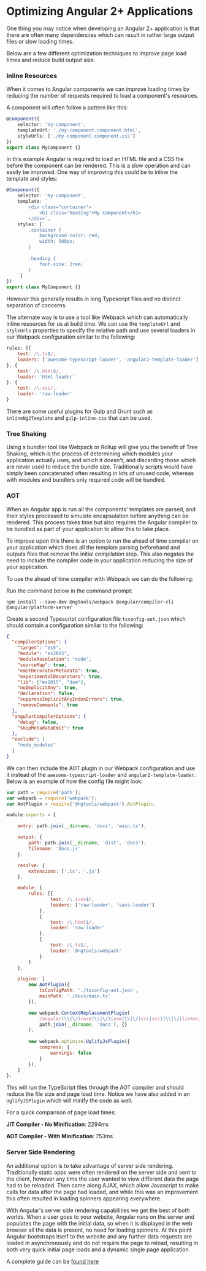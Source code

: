 # Optimizing Angular 2+ Applications

One thing you may notice when developing an Angular 2+ application is that there are often many dependencies which can result in rather large output files or slow loading times.

Below are a few different optimization techniques to improve page load times and reduce build output size.

### Inline Resources

When it comes to Angular components we can improve loading times by reducing the number of requests required to load a component's resources.

A component will often follow a pattern like this:

```typescript
@Component({
	selector: 'my-component',
    templateUrl: './my-component.component.html',    
    styleUrls: ['./my-component.component.css']
})
export class MyComponent {}
```

In this example Angular is required to load an HTML file and a CSS file before the component can be rendered. This is a slow operation and can easily be improved. One way of improving this could be to inline the template and styles:

```typescript
@Component({
	selector: 'my-component',
    template: `
        <div class="container">
			<h1 class="heading">My Component</h1>
        </div>`,    
    styles: [`
    	.container {
        	background-color: red;
            width: 500px;
        }
        
        .heading {
        	font-size: 2rem;
        }
    `]
})
export class MyComponent {}
```

However this generally results in long Typescript files and no distinct separation of concerns. 

The alternate way is to use a tool like Webpack which can automatically inline resources for us at build time. We can use the `templateUrl` and `styleUrls` properties to specify the relative path and use several loaders in our Webpack configuration similar to the following:

```javascript
rules: [{
    test: /\.ts$/,
    loaders: ['awesome-typescript-loader', 'angular2-template-loader']
}, {
    test: /\.html$/,
    loader: 'html-loader'
}, {
    test: /\.css/,
    loader: 'raw-loader'
}
```

There are some useful plugins for Gulp and Grunt such as `inlineNg2Template` and `gulp-inline-css` that can be used.

### Tree Shaking

Using a bundler tool like Webpack or Rollup will give you the benefit of Tree Shaking, which is the process of determining which modules your application actually uses, and which it doesn't, and discarding those which are never used to reduce the bundle size. Traditionally scripts would have simply been concatenated often resulting in lots of unused code, whereas with modules and bundlers only required code will be bundled.

### AOT

When an Angular app is run all the components' templates are parsed, and their styles processed to simulate encapsulation before anything can be rendered. This process takes time but also requires the Angular compiler to be bundled as part of your application to allow this to take place.

To improve upon this there is an option to run the ahead of time compiler on your application which does all the template parsing beforehand and outputs files that remove the initial compilation step. This also negates the need to include the compiler code in your application reducing the size of your application.

To use the ahead of time compiler with Webpack we can do the following:

Run the command below in the command prompt:

```
npm install --save-dev @ngtools/webpack @angular/compiler-cli @angular/platform-server
```

Create a second Typescript configuration file `tsconfig-aot.json` which should contain a configuration similar to the following:

```json
{
  "compilerOptions": {
    "target": "es5",
    "module": "es2015",
    "moduleResolution": "node",
    "sourceMap": true,
    "emitDecoratorMetadata": true,
    "experimentalDecorators": true,
    "lib": ["es2015", "dom"],
    "noImplicitAny": true,
    "declaration": false,
    "suppressImplicitAnyIndexErrors": true,
    "removeComments": true
  },
  "angularCompilerOptions": {
    "debug": false,
    "skipMetadataEmit": true
  },
  "exclude": [
    "node_modules"
  ]
}
```

We can then include the AOT plugin in our Webpack configuration and use it instead of the `awesome-typescript-loader` and `angular2-template-loader`. Below is an example of how the config file might look:

```javascript
var path = require('path');
var webpack = require('webpack');
var AotPlugin = require('@ngtools/webpack').AotPlugin;

module.exports = {

    entry: path.join(__dirname, 'docs', 'main.ts'),

    output: {
        path: path.join(__dirname, 'dist', 'docs'),
        filename: 'docs.js'
    },

    resolve: {
        extensions: ['.ts', '.js']
    },

    module: {
        rules: [{
                test: /\.scss$/,
                loaders: ['raw-loader', 'sass-loader']
            },
            {
                test: /\.html$/,
                loader: 'raw-loader'
            },
            {
                test: /\.ts$/,
                loader: '@ngtools/webpack'
            }
        ]
    },

    plugins: [
        new AotPlugin({
            tsConfigPath: './tsconfig-aot.json',
            mainPath: './docs/main.ts'
        }),

        new webpack.ContextReplacementPlugin(
            /angular(\\|\/)core(\\|\/)(esm(\\|\/)src|src)(\\|\/)linker/,
            path.join(__dirname, 'docs'), {}
        ),
        
        new webpack.optimize.UglifyJsPlugin({
            compress: {
                warnings: false
            }
        }),
    ]
};
```

This will run the TypeScript files through the AOT compiler and should reduce the file size and page load time. Notice we have also added in an `UglifyJSPlugin` which will minify the code as well.

For a quick comparison of page load times:

**JIT Compiler - No Minification**: 2294ms

**AOT Compiler - With Minification**: 753ms


### Server Side Rendering

An additional option is to take advantage of server side rendering. Traditionally static apps were often rendered on the server side and sent to the client, however any time the user wanted to view different data the page had to be reloaded. Then came along AJAX, which allow Javascript to make calls for data after the page had loaded, and while this was an improvement this often resulted in loading spinners appearing everywhere.

With Angular's server side rendering capabilities we get the best of both worlds. When a user goes to your website, Angular runs on the server and populates the page with the initial data, so when it is displayed in the web browser all the data is present, no need for loading spinners. At this point Angular bootstraps itself to the website and any further data requests are loaded in asynchronously and do not require the page to reload, resulting in both very quick initial page loads and a dynamic single page application.

A complete guide can be [found here](https://universal.angular.io/quickstart/)
